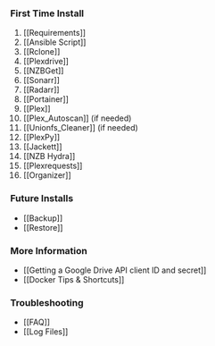 ### First Time Install ###
1. [[Requirements]]
1. [[Ansible Script]]
1. [[Rclone]]
1. [[Plexdrive]]
1. [[NZBGet]]
1. [[Sonarr]]
1. [[Radarr]]
1. [[Portainer]]
1. [[Plex]]
1. [[Plex_Autoscan]] (if needed)
1. [[Unionfs_Cleaner]] (if needed)
1. [[PlexPy]]
1. [[Jackett]]
1. [[NZB Hydra]]
1. [[Plexrequests]]
1. [[Organizer]]

### Future Installs ###
- [[Backup]]
- [[Restore]]

### More Information ###
- [[Getting a Google Drive API client ID and secret]]
- [[Docker Tips & Shortcuts]]

### Troubleshooting ###
- [[FAQ]]
- [[Log Files]]